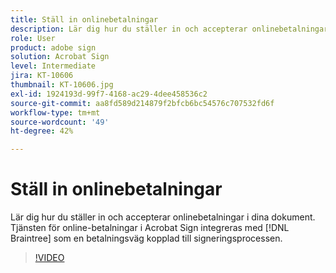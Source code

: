 ```yaml
---
title: Ställ in onlinebetalningar
description: Lär dig hur du ställer in och accepterar onlinebetalningar i dina dokument
role: User
product: adobe sign
solution: Acrobat Sign
level: Intermediate
jira: KT-10606
thumbnail: KT-10606.jpg
exl-id: 1924193d-99f7-4168-ac29-4dee458536c2
source-git-commit: aa8fd589d214879f2bfcb6bc54576c707532fd6f
workflow-type: tm+mt
source-wordcount: '49'
ht-degree: 42%

---
```


# Ställ in onlinebetalningar

Lär dig hur du ställer in och accepterar onlinebetalningar i dina dokument. Tjänsten för online-betalningar i Acrobat Sign integreras med [!DNL Braintree] som en betalningsväg kopplad till signeringsprocessen.

>[!VIDEO](https://video.tv.adobe.com/v/345753?quality=12&learn=on&hidetitle=true)
